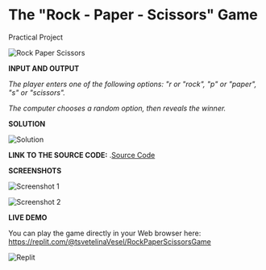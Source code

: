 # The "Rock - Paper - Scissors" Game
Practical Project


![Rock Paper Scissors](https://github.com/tsvetelinaVeselinova/RockPaperScissors/assets/133970524/ecb10a64-203f-4129-9108-d921f08402e4)

**INPUT AND OUTPUT**

 *The player enters one of the following options: "r or "rock", "p" or "paper", "s" or "scissors".*
 
 *The computer chooses a random option, then reveals the winner.*
 
 
 **SOLUTION**
 
 
 
![Solution](https://github.com/tsvetelinaVeselinova/RockPaperScissors/assets/133970524/b1912c29-cae7-4424-b54e-1937e7023446)


**LINK TO THE SOURCE CODE:**
.[Source Code](RockPaperScissors.cs)


**SCREENSHOTS**

![Screenshot 1](https://github.com/tsvetelinaVeselinova/RockPaperScissors/assets/133970524/99f4937b-7bc0-4ee2-9118-5b85139ee876)


![Screenshot 2](https://github.com/tsvetelinaVeselinova/RockPaperScissors/assets/133970524/84c77c23-dd50-4db1-8a69-df9922993b56)

**LIVE DEMO**

You can play the game directly in your Web browser here:
https://replit.com/@tsvetelinaVesel/RockPaperScissorsGame


![Replit](https://github.com/tsvetelinaVeselinova/RockPaperScissors/assets/133970524/bbb65f0a-0ea6-4683-9b20-5d19346a0b43)




